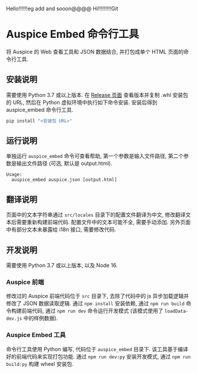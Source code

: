 Hello!!!!!!eg add and sooon@@@@
Hi!!!!!!!!!Git
# Auspice Embed 命令行工具

将 Auspice 的 Web 查看工具和 JSON 数据结合,
并打包成单个 HTML 页面的命令行工具.

## 安装说明

需要使用 Python 3.7 或以上版本.
在 [Release 页面](http://192.168.2.4:8099/hrj/auspice/-/releases)
查看版本并复制 .whl 安装包的 URL,
然后在 Python 虚拟环境中执行如下命令安装.
安装后得到 auspice_embed 命令行工具.

```bash
pip install "<安装包 URL>"
```

## 运行说明

单独运行 `auspice_embed` 命令可查看帮助,
第一个参数是输入文件路径, 第二个参数是输出文件路径
(可选, 默认是 output.html).

```
Usage:
  auspice_embed auspice.json [output.html]
```

## 翻译说明

页面中的文本字符串通过 `src/locales` 目录下的配置文件翻译为中文,
修改翻译文本后需要重新构建前端代码.
配置文件中的文本可能不全, 需要手动添加.
另外页面中有部分文本未暴露给 i18n 接口, 需要修改代码.

## 开发说明

需要使用 Python 3.7 或以上版本, 以及 Node 16.

### Auspice 前端

修改过的 Auspice 前端代码位于 `src` 目录下,
去除了代码中的 js 异步加载逻辑并修改了 JSON 数据读取逻辑.
通过 `npm install` 安装依赖,
通过 `npm run build` 命令构建前端代码,
通过 `npm run dev` 命令运行开发模式
(该模式使用了 `loadData-dev.js` 中的样例数据).

### Auspice Embed 工具

命令行工具使用 Python 编写, 代码位于 `auspice_embed` 目录下.
该工具基于编译好的前端代码来实现打包功能.
通过 `npm run dev:py` 安装开发模式,
通过 `npm run build:py` 构建 wheel 安装包.
